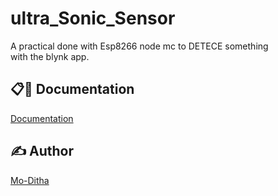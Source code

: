 # ultra_Sonic_Sensor
A practical done with Esp8266 node mc to DETECE something with the blynk app.


## 📋🎇 Documentation

[Documentation](https://github.com/Mo-Ditha/ultra_Sonic_Sensor)

## ✍ Author

[Mo-Ditha](https://github.com/Mo-Ditha)

